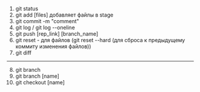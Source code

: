 1. git status
2. git add [files] добавляет файлы в stage 
3. git commit -m "comment"
4. git log / git log --oneline
5. git push [rep_link] [branch_name]
6. git reset - для файлов (git reset --hard (для сброса к предыдущему коммиту изменения файлов))
7. git diff

----
8. git branch 
9. git branch [name]
10. git checkout [name]